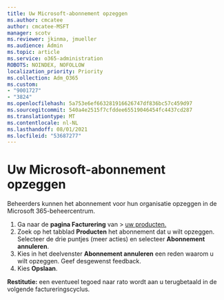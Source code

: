 ```yaml
---
title: Uw Microsoft-abonnement opzeggen
ms.author: cmcatee
author: cmcatee-MSFT
manager: scotv
ms.reviewer: jkinma, jmueller
ms.audience: Admin
ms.topic: article
ms.service: o365-administration
ROBOTS: NOINDEX, NOFOLLOW
localization_priority: Priority
ms.collection: Adm_O365
ms.custom:
- "9001727"
- "3824"
ms.openlocfilehash: 5a753e6ef663281916626747df836bc57c459d97
ms.sourcegitcommit: 540a4e2515f7cfddee65519046454fc4437cd287
ms.translationtype: MT
ms.contentlocale: nl-NL
ms.lasthandoff: 08/01/2021
ms.locfileid: "53687277"
---
```

# <a name="cancel-your-microsoft-subscription"></a>Uw Microsoft-abonnement opzeggen

Beheerders kunnen het abonnement voor hun organisatie opzeggen in de Microsoft 365-beheercentrum.

1. Ga naar de **pagina Facturering** van \> [uw producten.](https://go.microsoft.com/fwlink/p/?linkid=842054)
2. Zoek op het tabblad **Producten** het abonnement dat u wilt opzeggen. Selecteer de drie puntjes (meer acties) en selecteer **Abonnement annuleren**.
3. Kies in het deelvenster **Abonnement annuleren** een reden waarom u wilt opzeggen. Geef desgewenst feedback.
4. Kies **Opslaan**.

**Restitutie:** een eventueel tegoed naar rato wordt aan u terugbetaald in de volgende factureringscyclus.